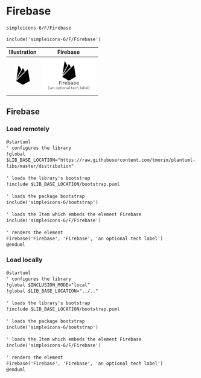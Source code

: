# Firebase


```text
simpleicons-6/F/Firebase
```

```text
include('simpleicons-6/F/Firebase')
```



| Illustration | Firebase |
| :---: | :---: |
| ![illustration for Illustration](../../simpleicons-6/F/Firebase.png) | ![illustration for Firebase](../../simpleicons-6/F/Firebase.Local.png) |




## Firebase

### Load remotely
```plantuml
@startuml
' configures the library
!global $LIB_BASE_LOCATION="https://raw.githubusercontent.com/tmorin/plantuml-libs/master/distribution"

' loads the library's bootstrap
!include $LIB_BASE_LOCATION/bootstrap.puml

' loads the package bootstrap
include('simpleicons-6/bootstrap')

' loads the Item which embeds the element Firebase
include('simpleicons-6/F/Firebase')

' renders the element
Firebase('Firebase', 'Firebase', 'an optional tech label')
@enduml
```

### Load locally
```plantuml
@startuml
' configures the library
!global $INCLUSION_MODE="local"
!global $LIB_BASE_LOCATION="../.."

' loads the library's bootstrap
!include $LIB_BASE_LOCATION/bootstrap.puml

' loads the package bootstrap
include('simpleicons-6/bootstrap')

' loads the Item which embeds the element Firebase
include('simpleicons-6/F/Firebase')

' renders the element
Firebase('Firebase', 'Firebase', 'an optional tech label')
@enduml
```

